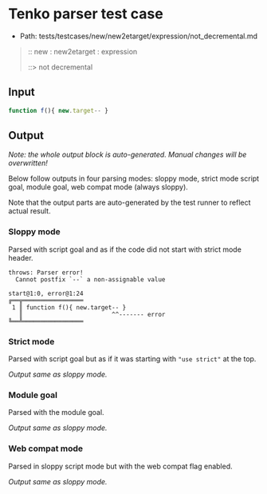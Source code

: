 # Tenko parser test case

- Path: tests/testcases/new/new2etarget/expression/not_decremental.md

> :: new : new2etarget : expression
>
> ::> not decremental

## Input

`````js
function f(){ new.target-- }
`````

## Output

_Note: the whole output block is auto-generated. Manual changes will be overwritten!_

Below follow outputs in four parsing modes: sloppy mode, strict mode script goal, module goal, web compat mode (always sloppy).

Note that the output parts are auto-generated by the test runner to reflect actual result.

### Sloppy mode

Parsed with script goal and as if the code did not start with strict mode header.

`````
throws: Parser error!
  Cannot postfix `--` a non-assignable value

start@1:0, error@1:24
╔══╦═════════════════
 1 ║ function f(){ new.target-- }
   ║                         ^^------- error
╚══╩═════════════════

`````

### Strict mode

Parsed with script goal but as if it was starting with `"use strict"` at the top.

_Output same as sloppy mode._

### Module goal

Parsed with the module goal.

_Output same as sloppy mode._

### Web compat mode

Parsed in sloppy script mode but with the web compat flag enabled.

_Output same as sloppy mode._
